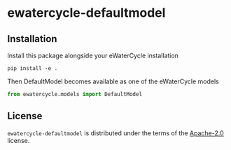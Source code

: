 # ewatercycle-defaultmodel

## Installation

Install this package alongside your eWaterCycle installation

```console
pip install -e .
```

Then DefaultModel becomes available as one of the eWaterCycle models

```python
from ewatercycle.models import DefaultModel
```

## License

`ewatercycle-defaultmodel` is distributed under the terms of the [Apache-2.0](https://spdx.org/licenses/Apache-2.0.html) license.
